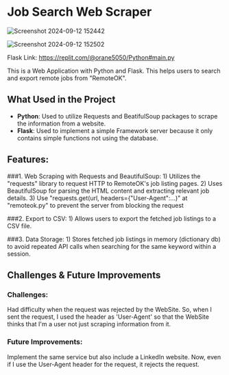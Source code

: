# Job Search Web Scraper
![Screenshot 2024-09-12 152442](https://github.com/user-attachments/assets/cf8b0fa1-f377-4867-a697-52dffabf3565)

![Screenshot 2024-09-12 152502](https://github.com/user-attachments/assets/166cef0f-6068-4b5d-b837-ad4a424b0dac)


Flask Link: https://replit.com/@orane5050/Python#main.py

This is a Web Application with Python and Flask. This helps users to search and export remote jobs from "RemoteOK".

## What Used in the Project
- **Python**: Used to utilize Requests and BeatifulSoup packages to scrape the information from a website.
- **Flask**: Used to implement a simple Framework server because it only contains simple functions not using the database.
  
## Features:

###1. Web Scraping with Requests and BeautifulSoup:
    1) Utilizes the "requests" library to request HTTP to RemoteOK's job listing pages.
    2) Uses BeautifulSoup for parsing the HTML content and extracting relevant job details.
    3) Use "requests.get(url, headers={"User-Agent":...)" at "remoteok.py" to prevent the server from blocking the request

###2. Export to CSV:
    1) Allows users to export the fetched job listings to a CSV file.

###3. Data Storage:
    1) Stores fetched job listings in memory (dictionary db) to avoid repeated API calls when searching for the same keyword within a session.

## Challenges & Future Improvements

### Challenges:

Had difficulty when the request was rejected by the WebSite. So, when I sent the request, I used the header as 'User-Agent' so that the WebSite thinks that I'm a user not just scraping information from it.

### Future Improvements:

Implement the same service but also include a LinkedIn website. Now, even if I use the User-Agent header for the request, it rejects the request.
